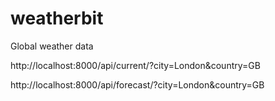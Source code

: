 # weatherbit

Global weather data

http://localhost:8000/api/current/?city=London&country=GB

http://localhost:8000/api/forecast/?city=London&country=GB
